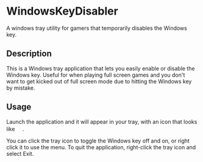 # WindowsKeyDisabler
A windows tray utility for gamers that temporarily disables the Windows key.

## Description

This is a Windows tray application that lets you easily enable or disable the Windows key. Useful for when playing full screen games and you don't want to get kicked out of full screen mode due to hitting the Windows key by mistake.

## Usage

Launch the application and it will appear in your tray, with an icon that looks like <img src="https://github.com/drittich/windows-key-disabler/assets/1222810/9ac977b9-fd32-40cb-a082-f68516229c16" width="16">. 

You can click the tray icon to toggle the Windows key off and on, or right click it to use the menu.
To quit the application, right-click the tray icon and select Exit.

